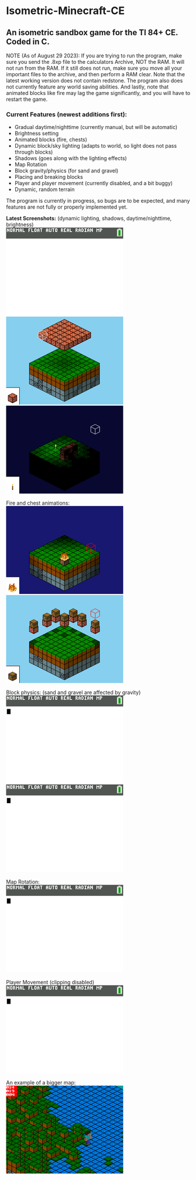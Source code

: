 # Isometric-Minecraft-CE 
## An isometric sandbox game for the TI 84+ CE. Coded in C.

NOTE (As of August 29 2023):
If you are trying to run the program, make sure you send the .8xp file to the calculators Archive, NOT the RAM. It will not run from the RAM.
If it still does not run, make sure you move all your important files to the archive, and then perform a RAM clear.
Note that the latest working version does not contain redstone. The program also does not currently feature any world saving abilities.
And lastly, note that animated blocks like fire may lag the game significantly, and you will have to restart the game.

### Current Features (newest additions first):
* Gradual daytime/nighttime (currently manual, but will be automatic)  
* Brightness setting  
* Animated blocks (fire, chests)  
* Dynamic block/sky lighting (adapts to world, so light does not pass through blocks)  
* Shadows (goes along with the lighting effects)  
* Map Rotation  
* Block gravity/physics (for sand and gravel)  
* Placing and breaking blocks  
* Player and player movement (currently disabled, and a bit buggy)  
* Dynamic, random terrain  

The program is currently in progress, so bugs are to be expected, and many features are not fully or properly implemented yet.  

**Latest Screenshots:** (dynamic lighting, shadows, daytime/nighttime, brightness)  
![A Screenshot](https://raw.githubusercontent.com/Michael2-3B/Iso-Render/master/screenshots/render048.gif)  
![A Screenshot](https://raw.githubusercontent.com/Michael2-3B/Iso-Render/master/screenshots/render047.gif)  
![A Screenshot](https://raw.githubusercontent.com/Michael2-3B/Iso-Render/master/screenshots/render046.png)  


Fire and chest animations:  
![A Screenshot](https://raw.githubusercontent.com/Michael2-3B/Iso-Render/master/screenshots/render041.gif)  
![A Screenshot](https://raw.githubusercontent.com/Michael2-3B/Iso-Render/master/screenshots/render042.gif)  


Block physics: (sand and gravel are affected by gravity)  
![A Screenshot](https://raw.githubusercontent.com/Michael2-3B/Iso-Render/master/screenshots/render033.gif)  
![A Screenshot](https://raw.githubusercontent.com/Michael2-3B/Iso-Render/master/screenshots/render032.gif)  


Map Rotation:  
![A Screenshot](https://raw.githubusercontent.com/Michael2-3B/Iso-Render/master/screenshots/render035.gif)  


Player Movement (clipping disabled)  
![A Screenshot](https://raw.githubusercontent.com/Michael2-3B/Iso-Render/master/screenshots/render024.gif)  


An example of a bigger map:  
![A Screenshot](https://raw.githubusercontent.com/Michael2-3B/Iso-Render/master/screenshots/render028.png)  
